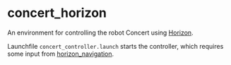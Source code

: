 # concert_horizon

An environment for controlling the robot Concert using [Horizon](https://github.com/ADVRHumanoids/horizon).

Launchfile ``concert_controller.launch`` starts the controller, which requires some input from [horizon_navigation](https://github.com/ADVRHumanoids/horizon_navigation).

